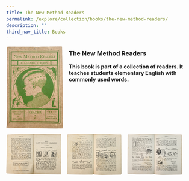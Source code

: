 ```yaml
---
title: The New Method Readers
permalink: /explore/collection/books/the-new-method-readers/
description: ""
third_nav_title: Books
---
```

<img src="/images/tnmr1.png" style="width:30%;margin-right:15px;" align="left">

### **The New Method Readers**

<b>This book is part of a collection of readers. It teaches students elementary English with commonly used words.</b>

<br clear="left">

<p><a href="/images/tnmr2.png">  
<img src="/images/tnmr2.png" style="width:29%;margin-right:15px;" align="left">
</a></p>

<p><a href="/images/tnmr3.png">  
<img src="/images/tnmr3.png" style="width:29%;margin-right:15px;" align="left">
</a></p>

<p><a href="/tnmr4.png">  
<img src="/images/tnmr4.png" style="width:29%;margin-right:15px;" align="left">
</a></p>